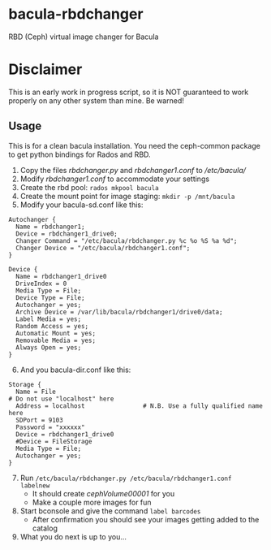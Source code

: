 bacula-rbdchanger
=================

RBD (Ceph) virtual image changer for Bacula

Disclaimer
=================

This is an early work in progress script, so it is NOT guaranteed to work properly on any other system than mine. Be warned!


Usage
-----------------

This is for a clean bacula installation. You need the ceph-common package to get python bindings for Rados and RBD.

1. Copy the files *rbdchanger.py* and *rbdchanger1.conf* to */etc/bacula/*
2. Modify *rbdchanger1.conf* to accommodate your settings
3. Create the rbd pool: ```rados mkpool bacula```
4. Create the mount point for image staging: ```mkdir -p /mnt/bacula```
5. Modify your bacula-sd.conf like this:
```
Autochanger {
  Name = rbdchanger1;
  Device = rbdchanger1_drive0;
  Changer Command = "/etc/bacula/rbdchanger.py %c %o %S %a %d";
  Changer Device = "/etc/bacula/rbdchanger1.conf";
}

Device {
  Name = rbdchanger1_drive0
  DriveIndex = 0
  Media Type = File;
  Device Type = File;
  Autochanger = yes;
  Archive Device = /var/lib/bacula/rbdchanger1/drive0/data;
  Label Media = yes;
  Random Access = yes;
  Automatic Mount = yes;
  Removable Media = yes;
  Always Open = yes;
}
```
6. And you bacula-dir.conf like this:
```
Storage {
  Name = File
# Do not use "localhost" here    
  Address = localhost                # N.B. Use a fully qualified name here
  SDPort = 9103
  Password = "xxxxxx"
  Device = rbdchanger1_drive0
  #Device = FileStorage
  Media Type = File;
  Autochanger = yes;
}
```
7. Run ```/etc/bacula/rbdchanger.py /etc/bacula/rbdchanger1.conf labelnew```
   - It should create *cephVolume00001* for you
   - Make a couple more images for fun
8. Start bconsole and give the command ```label barcodes```
   - After confirmation you should see your images getting added to the catalog
9. What you do next is up to you...
